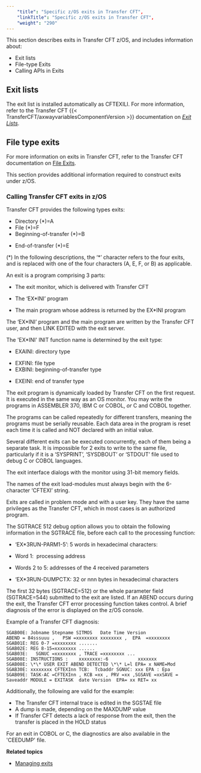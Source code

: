 ```yaml
---
    "title": "Specific z/OS exits in Transfer CFT",
    "linkTitle": "Specific z/OS exits in Transfer CFT",
    "weight": "290"
---
```

This section describes exits in Transfer CFT z/OS, and includes information about:

- Exit lists
- File-type Exits
- Calling APIs in Exits

Exit lists
----------

The exit list is installed automatically as CFTEXILI. For more information, refer to the Transfer CFT {{< TransferCFT/axwayvariablesComponentVersion  >}} documentation on *[*Exit Lists*](https://docs.axway.com/bundle/TransferCFT_38_UsersGuide_allOS_en_HTML5/page/Content/Prog/Exits/EXIT_list/exit_lists_start_here.htm)*.

File type exits
---------------

For more information on exits in Transfer CFT, refer to the Transfer CFT documentation on [File Exits](https://docs.axway.com/bundle/TransferCFT_38_UsersGuide_allOS_en_HTML5/page/Content/Prog/Exits/File_exit/File_exit_Start_here.htm).

This section provides additional information required to construct exits under z/OS.

### Calling Transfer CFT exits in z/OS

Transfer CFT provides the following types exits:

- Directory (\*)=A
- File (\*)=F
- Beginning-of-transfer (\*)=B

<!-- -->

- End-of-transfer (\*)=E

(\*) In the following descriptions, the ‘\*’ character refers to the four exits, and is replaced with one of the four characters (A, E, F, or B) as applicable.

An exit is a program comprising 3 parts:

- The exit monitor, which is delivered with Transfer CFT

<!-- -->

- The ‘EX\*INI’ program

<!-- -->

- The main program whose address is returned by the EX\*INI program

The ‘EX\*INI’ program and the main program are written by the Transfer CFT user, and then LINK EDITED with the exit server.

The 'EX\*INI' INIT function name is determined by the exit type:

- EXAINI: directory type

<!-- -->

- EXFINI: file type
- EXBINI: beginning-of-transfer type

<!-- -->

- EXEINI: end of transfer type

The exit program is dynamically loaded by Transfer CFT on the first request. It is executed in the same way as an OS monitor. You may write the programs in ASSEMBLER 370, IBM C or COBOL, *or* C and COBOL together.

The programs can be called repeatedly for different transfers, meaning the programs must be serially reusable. Each data area in the program is reset each time it is called and NOT declared with an initial value.

Several different exits can be executed concurrently, each of them being a separate task. It is impossible for 2 exits to write to the same file, particularly if it is a ‘SYSPRINT’, ‘SYSDBOUT’ or ‘STDOUT’ file used to debug C or COBOL languages.

The exit interface dialogs with the monitor using 31-bit memory fields.

The names of the exit load-modules must always begin with the 6-character ‘CFTEXI’ string.

Exits are called in problem mode and with a user key. They have the same privileges as the Transfer CFT, which in most cases is an authorized program.

The SGTRACE 512 debug option allows you to obtain the following information in the SGTRACE file, before each call to the processing function:

- ‘EX\*3RUN-PARM1-5’: 5 words in hexadecimal characters:

<!-- -->

- Word 1:  processing address

<!-- -->

- Words 2 to 5: addresses of the 4 received parameters

<!-- -->

- ‘EX\*3RUN-DUMPCTX: 32 or nnn bytes in hexadecimal characters

The first 32 bytes (SGTRACE=512) or the whole parameter field (SGTRACE=544) submitted to the exit are listed. If an ABEND occurs during the exit, the Transfer CFT error processing function takes control. A brief diagnosis of the error is displayed on the z/OS console.

Example of a Transfer CFT diagnosis:

```
SGAB00E: Jobname Stepname SITMOS   Date Time Version
ABEND = 84sssuuu ,   PSW =xxxxxxxx xxxxxxxx ,  EPA  =xxxxxxxx
SGAB01E: REG 0-7 =xxxxxxxx .......
SGAB02E: REG 8-15=xxxxxxxx ......
SGAB03E:   SGNUC =xxxxxxxx , TRACE =xxxxxxxx ...
SGAB08E: INSTRUCTIONS :    xxxxxxxx:-6           xxxxxxx
SGAB08E: \*\* USER EXIT ABEND DETECTED \*\* L=l EPA= x NAME=Mod
SGAB30E: xxxxxxxx CFTEXInn TCB:  Tcbaddr SGNUC: xxx EPA : Epa
SGAB09E: TASK-AC =CFTEXInn , KCB =xx , PRV =xx ,SGSAVE =xxSAVE = Saveaddr MODULE = EXITASK  date Version  EPA= xx RET= xx
```

Additionally, the following are valid for the example:

- The Transfer CFT internal trace is edited in the SGSTAE file
- A dump is made, depending on the MAXDUMP value
- If Transfer CFT detects a lack of response from the exit, then the transfer is placed in the HOLD status

For an exit in COBOL or C, the diagnostics are also available in the 'CEEDUMP' file.

****Related topics****

- [Managing exits]()
